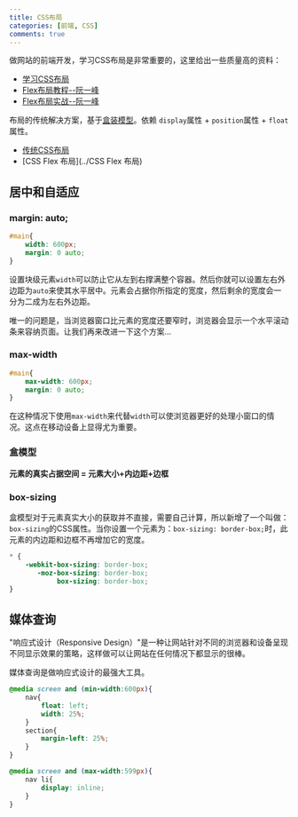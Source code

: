 ```yaml
---
title: CSS布局
categories: [前端, CSS]
comments: true
---
```


做网站的前端开发，学习CSS布局是非常重要的，这里给出一些质量高的资料：

- [学习CSS布局](http://zh.learnlayout.com/)
- [Flex布局教程--阮一峰](http://www.ruanyifeng.com/blog/2015/07/flex-grammar.html)
- [Flex布局实战--阮一峰](http://www.ruanyifeng.com/blog/2015/07/flex-examples.html)

布局的传统解决方案，基于[盒装模型](https://developer.mozilla.org/en-US/docs/Web/CSS/box_model)。依赖 `display`属性 + `position`属性 + `float`属性。

- [传统CSS布局](../CSS传统布局)
- [CSS Flex 布局](../CSS Flex 布局)

## 居中和自适应

### margin: auto;

```css
#main{
    width: 600px;
    margin: 0 auto;
}
```

设置块级元素`width`可以防止它从左到右撑满整个容器。然后你就可以设置左右外边距为`auto`来使其水平居中。元素会占据你所指定的宽度，然后剩余的宽度会一分为二成为左右外边距。

唯一的问题是，当浏览器窗口比元素的宽度还要窄时，浏览器会显示一个水平滚动条来容纳页面。让我们再来改进一下这个方案...

### max-width

```css
#main{
    max-width: 600px;
    margin: 0 auto;
}
```

在这种情况下使用`max-width`来代替`width`可以使浏览器更好的处理小窗口的情况。这点在移动设备上显得尤为重要。

### 盒模型

**元素的真实占据空间 = 元素大小+内边距+边框**

### box-sizing

盒模型对于元素真实大小的获取并不直接，需要自己计算，所以新增了一个叫做：`box-sizing`的CSS属性。当你设置一个元素为：`box-sizing: border-box;`时，此元素的内边距和边框不再增加它的宽度。

```css
* {
    -webkit-box-sizing: border-box;
       -moz-box-sizing: border-box;
            box-sizing: border-box;
}
```

## 媒体查询

"响应式设计（Responsive Design）"是一种让网站针对不同的浏览器和设备呈现不同显示效果的策略，这样做可以让网站在任何情况下都显示的很棒。

媒体查询是做响应式设计的最强大工具。

```css
@media screen and (min-width:600px){
    nav{
        float: left;
        width: 25%;
    }
    section{
        margin-left: 25%;
    }
}

@media screen and (max-width:599px){
    nav li{
        display: inline;
    }
}
```


